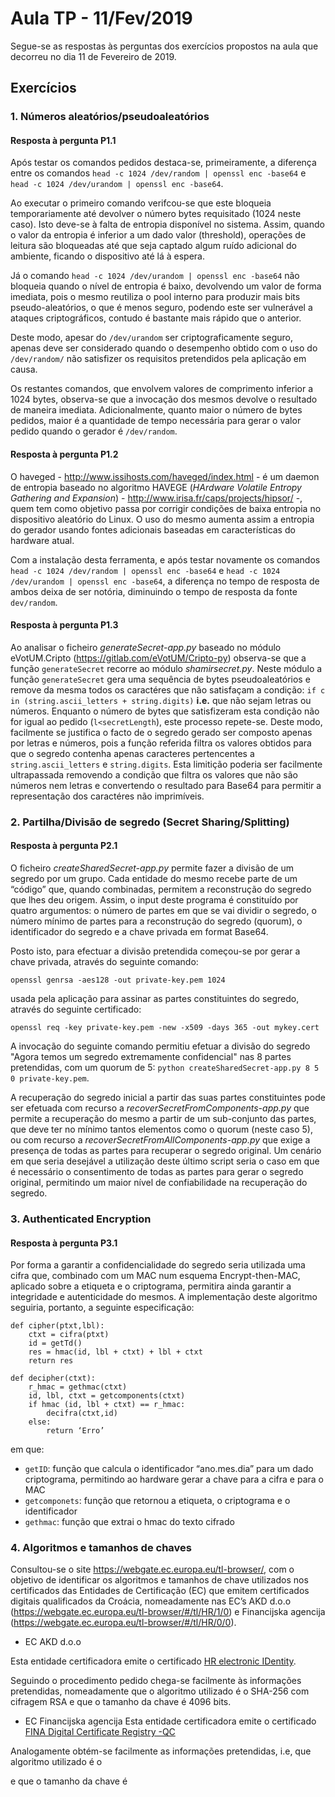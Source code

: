 # Aula TP - 11/Fev/2019

Segue-se as respostas às perguntas dos exercícios propostos na aula que decorreu no dia 11 de Fevereiro de 2019.

## Exercícios

### 1\. Números aleatórios/pseudoaleatórios


#### Resposta à pergunta P1.1

Após testar os comandos pedidos destaca-se, primeiramente, a diferença entre os comandos `head -c 1024 /dev/random | openssl enc -base64` e `head -c 1024 /dev/urandom | openssl enc -base64`. 


Ao executar o primeiro comando verifcou-se que este bloqueia temporariamente até devolver o número bytes requisitado (1024 neste caso). Isto deve-se à falta de entropia 
disponível no sistema. Assim, quando o valor da entropia é inferior a um dado valor (threshold), operações de leitura são bloqueadas até que seja captado algum ruído 
adicional do ambiente, ficando o dispositivo até lá à espera.

Já o comando `head -c 1024 /dev/urandom | openssl enc -base64` não bloqueia quando o nível de entropia é baixo, devolvendo um valor de forma imediata, pois o mesmo reutiliza o 
pool interno para produzir mais bits pseudo-aleatórios, o que é menos seguro, podendo este ser vulnerável a ataques criptográficos, contudo é bastante mais rápido que o 
anterior.

Deste modo, apesar do `/dev/urandom` ser criptograficamente seguro, apenas deve ser considerado quando o desempenho obtido com o uso do `/dev/random/` não satisfizer os 
requisitos pretendidos pela aplicação em causa.

Os restantes comandos, que envolvem valores de comprimento inferior a 1024 bytes, observa-se que a invocação dos mesmos devolve o resultado de maneira imediata. 
Adicionalmente, quanto maior o número de bytes pedidos, maior é a quantidade de tempo necessária para gerar o valor pedido quando o gerador é `/dev/random`.


#### Resposta à pergunta P1.2

O haveged - <http://www.issihosts.com/haveged/index.html> - é um daemon de entropia baseado no algoritmo HAVEGE (_HArdware Volatile Entropy Gathering and Expansion_) - 
<http://www.irisa.fr/caps/projects/hipsor/> -, quem tem como objetivo passa por corrigir condições de baixa entropia no dispositivo aleatório do Linux. O uso do mesmo aumenta 
assim a entropia do gerador usando fontes adicionais baseadas em características do hardware atual.

Com a instalação desta ferramenta, e após testar novamente os comandos `head -c 1024 /dev/random | openssl enc -base64` e `head -c 1024 /dev/urandom | openssl enc -base64`, 
a diferença no tempo de resposta de ambos deixa de ser notória, diminuindo o tempo de resposta da fonte `dev/random`.

#### Resposta à pergunta P1.3

Ao analisar o ficheiro *generateSecret-app.py* baseado no módulo eVotUM.Cripto (https://gitlab.com/eVotUM/Cripto-py) observa-se que a função `generateSecret` recorre ao módulo 
*shamirsecret.py*. Neste módulo a função `generateSecret` gera uma sequência de bytes pseudoaleatórios e remove da mesma todos os caractéres que não satisfaçam a condição:
`if c in (string.ascii_letters + string.digits)` **i.e.** que não sejam letras ou números. Enquanto o número de bytes que satisfizeram esta condição não for igual ao pedido
(`l<secretLength`), este processo repete-se. Deste modo, facilmente se justifica o facto de o segredo gerado ser composto apenas por letras e números, pois a função referida 
filtra os valores obtidos para que o segredo contenha apenas caracteres pertencentes a `string.ascii_letters` e `string.digits`.
Esta limitição poderia ser facilmente ultrapassada removendo a condição que filtra os valores que não são números nem letras e convertendo o resultado para Base64 para permitir
a representação dos caractéres não imprimíveis.

### 2\. Partilha/Divisão de segredo (Secret Sharing/Splitting)

#### Resposta à pergunta P2.1

O ficheiro *createSharedSecret-app.py* permite fazer a divisão de um segredo por um grupo. Cada entidade do mesmo recebe parte de um “código” que, quando combinadas, permitem
a reconstrução do segredo que lhes deu origem. Assim, o input deste programa é constituído por quatro argumentos: o número de partes em que se vai dividir o segredo, o número 
mínimo de partes para a reconstrução do segredo (quorum), o identificador do segredo e a chave privada em format Base64.

Posto isto, para efectuar a divisão pretendida começou-se por gerar a chave privada, através do seguinte comando:

`openssl genrsa -aes128 -out private-key.pem 1024`

usada pela aplicação para assinar as partes constituintes do segredo, através do seguinte certificado:

`openssl req -key private-key.pem -new -x509 -days 365 -out mykey.cert`

A invocação do seguinte comando permitiu efetuar a divisão do segredo "Agora temos um segredo extremamente confidencial" nas 8 partes pretendidas, com um quorum de 5:
`python createSharedSecret-app.py 8 5 0 private-key.pem`.

A recuperação do segredo inicial a partir das suas partes constituintes pode ser efetuada com recurso a *recoverSecretFromComponents-app.py* que permite a recuperação do 
mesmo a partir de um sub-conjunto das partes, que deve ter no mínimo tantos elementos como o quorum (neste caso 5), ou com recurso a *recoverSecretFromAllComponents-app.py* que 
exige a presença de todas as partes para recuperar o segredo original. Um cenário em que seria desejável a utilização deste último script seria o caso em que é necessário o 
consentimento de todas as partes para gerar o segredo original, permitindo um maior nível de confiabilidade na recuperação do segredo.

### 3\. Authenticated Encryption

#### Resposta à pergunta P3.1

Por forma a garantir a confidencialidade do segredo seria utilizada uma cifra que, combinado com um MAC num esquema Encrypt-then-MAC, aplicado sobre a etiqueta e o criptograma,
permitira ainda garantir a integridade e autenticidade do mesmos. 
A implementação deste algoritmo seguiria, portanto, a seguinte especificação:
```
def cipher(ptxt,lbl):
	ctxt = cifra(ptxt)
	id = getTd()
	res = hmac(id, lbl + ctxt) + lbl + ctxt
	return res

def decipher(ctxt):
    r_hmac = gethmac(ctxt)
    id, lbl, ctxt = getcomponents(ctxt)
    if hmac (id, lbl + ctxt) == r_hmac:
        decifra(ctxt,id)
    else:
        return ‘Erro’
```

em que:

- `getID`: função que calcula o identificador “ano.mes.dia” para um dado criptograma, permitindo ao hardware gerar a chave para a cifra e para o MAC
- `getcomponets`: função que retornou a etiqueta, o criptograma e o identificador
- `gethmac`: função que extrai o hmac do texto cifrado

### 4\. Algoritmos e tamanhos de chaves

Consultou-se o site https://webgate.ec.europa.eu/tl-browser/, com o objetivo de identificar os algoritmos e tamanhos de chave utilizados nos certificados das Entidades de Certificação (EC) que emitem certificados digitais qualificados da Croácia, nomeadamente nas EC’s AKD d.o.o (https://webgate.ec.europa.eu/tl-browser/#/tl/HR/1/0) e Financijska agencija (https://webgate.ec.europa.eu/tl-browser/#/tl/HR/0/0).

- EC AKD d.o.o

Esta entidade certificadora emite o certificado [HR electronic IDentity](https://webgate.ec.europa.eu/tl-browser/#/tl/HR/1/0).

Seguindo o procedimento pedido chega-se facilmente às informações pretendidas, nomeadamente que o algoritmo utilizado é o SHA-256 com cifragem RSA e que o tamanho da chave é 4096 bits.

- EC Financijska agencija 
Esta entidade certificadora emite o certificado [FINA Digital Certificate Registry -QC](https://webgate.ec.europa.eu/tl-browser/#/tl/HR/0/0)

Analogamente obtém-se facilmente as informações pretendidas, i.e, que  algoritmo utilizado é o 



 e que o tamanho da chave é 



